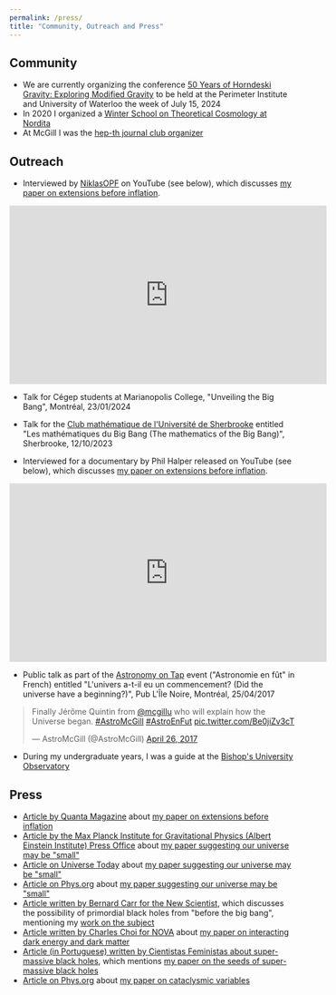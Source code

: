 ```yaml
---
permalink: /press/
title: "Community, Outreach and Press"
---
```


## Community

- We are currently organizing the conference [50 Years of Horndeski Gravity: Exploring Modified Gravity](https://events.perimeterinstitute.ca/event/66/) to be held at the Perimeter Institute and University of Waterloo the week of July 15, 2024
- In 2020 I organized a [Winter School on Theoretical Cosmology at Nordita](https://indico.fysik.su.se/event/6662/overview)
- At McGill I was the [hep-th journal club organizer](http://www.physics.mcgill.ca/~jquintin/HEPTHwebsite.html)

## Outreach

- Interviewed by [NiklasOPF](https://niklasopf.github.io/) on YouTube (see below), which discusses [my paper on extensions before inflation](https://arxiv.org/abs/2305.01676).

<iframe width="560" height="315" src="https://www.youtube.com/embed/-qYlsOd2frU?si=tLUja9NcGYy37Jwz" title="YouTube video player" frameborder="0" allow="accelerometer; autoplay; clipboard-write; encrypted-media; gyroscope; picture-in-picture; web-share" referrerpolicy="strict-origin-when-cross-origin" allowfullscreen></iframe>

- Talk for Cégep students at Marianopolis College, "Unveiling the Big Bang", Montréal, 23/01/2024

- Talk for the [Club mathématique de l'Université de Sherbrooke](https://www.usherbrooke.ca/mathematiques/les-mathematiques/club-mathematique) entitled "Les mathématiques du Big Bang (The mathematics of the Big Bang)", Sherbrooke, 12/10/2023

- Interviewed for a documentary by Phil Halper released on YouTube (see below), which discusses [my paper on extensions before inflation](https://arxiv.org/abs/2305.01676).

<iframe width="560" height="315" src="https://www.youtube.com/embed/Ol7IWdtCS2Q" frameborder="0" allow="accelerometer; autoplay; clipboard-write; encrypted-media; gyroscope; picture-in-picture" allowfullscreen></iframe>

- Public talk as part of the [Astronomy on Tap](https://msi.mcgill.ca/index.php?page=astro-on-tap) event ("Astronomie en fût" in French) entitled "L'univers a-t-il eu un commencement? (Did the universe have a beginning?)", Pub L'Île Noire, Montréal, 25/04/2017

<blockquote class="twitter-tweet"><p lang="en" dir="ltr">Finally Jérôme Quintin from <a href="https://twitter.com/mcgillu?ref_src=twsrc%5Etfw">@mcgillu</a> who will explain how the Universe began. <a href="https://twitter.com/hashtag/AstroMcGill?src=hash&amp;ref_src=twsrc%5Etfw">#AstroMcGill</a> <a href="https://twitter.com/hashtag/AstroEnFut?src=hash&amp;ref_src=twsrc%5Etfw">#AstroEnFut</a> <a href="https://t.co/Be0jiZv3cT">pic.twitter.com/Be0jiZv3cT</a></p>&mdash; AstroMcGill (@AstroMcGill) <a href="https://twitter.com/AstroMcGill/status/857063726645751809?ref_src=twsrc%5Etfw">April 26, 2017</a></blockquote> <script async src="https://platform.twitter.com/widgets.js" charset="utf-8"></script>

- During my undergraduate years, I was a guide at the [Bishop's University Observatory](https://physics.ubishops.ca/observatory/index.php)

## Press

- [Article by Quanta Magazine](https://www.quantamagazine.org/mathematicians-attempt-to-glimpse-past-the-big-bang-20240531/) about [my paper on extensions before inflation](https://arxiv.org/abs/2305.01676)
- [Article by the Max Planck Institute for Gravitational Physics (Albert Einstein Institute) Press Office](https://www.aei.mpg.de/1077266/how-large-is-our-universe?c=26149) about [my paper suggesting our universe may be "small"](https://arxiv.org/abs/2309.03272)
- [Article on Universe Today](https://www.universetoday.com/163112/the-case-for-a-small-universe/#more-163112) about [my paper suggesting our universe may be "small"](https://arxiv.org/abs/2309.03272)
- [Article on Phys.org](https://phys.org/news/2023-09-case-small-universe.html) about [my paper suggesting our universe may be "small"](https://arxiv.org/abs/2309.03272)
- [Article written by Bernard Carr for the New Scientist](https://www.newscientist.com/article/mg25734320-300-the-hunt-for-black-holes-older-than-the-universe-itself/), which discusses the possibility of primordial black holes from "before the big bang", mentioning my [work on the subject](https://arxiv.org/abs/1609.02556)
- [Article written by Charles Choi for NOVA](https://www.pbs.org/wgbh/nova/article/interacting-dark-energy/) about [my paper on interacting dark energy and dark matter](https://arxiv.org/abs/1412.2777)
- [Article (in Portuguese) written by Cientistas Feministas about super-massive black holes](https://cientistasfeministas.wordpress.com/2016/09/01/semeando-buracos-negros-supermassivos-a-k-a-os-boladoes/), which mentions [my paper on the seeds of super-massive black holes](https://arxiv.org/abs/1503.02317)
- [Article on Phys.org](https://phys.org/news/2016-06-evolution-cataclysmic-variables-binaries-accreting.html) about [my paper on cataclysmic variables](https://arxiv.org/abs/1610.03051)
